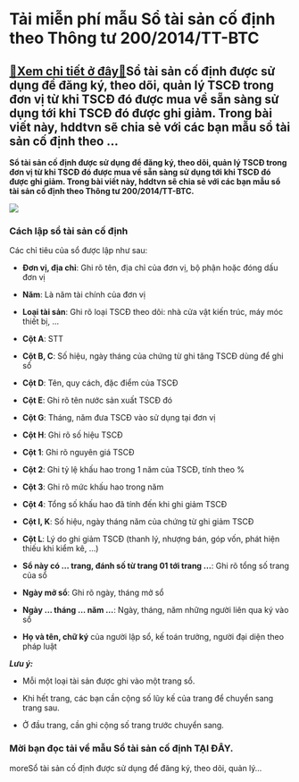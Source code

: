 Tải miễn phí mẫu Sổ tài sản cố định theo Thông tư 200/2014/TT-BTC
=================================================================

[:gift:Xem chi tiết ở đây:gift:](https://hddtvn.com/tai-mien-phi-mau-so-tai-san-co-dinh-theo-thong-tu-200-2014-tt-btc/)Sổ tài sản cố định được sử dụng để đăng ký, theo dõi, quản lý TSCĐ trong đơn vị từ khi TSCĐ đó được mua về sẵn sàng sử dụng tới khi TSCĐ đó được ghi giảm. Trong bài viết này, hddtvn sẽ chia sẻ với các bạn mẫu sổ tài sản cố định theo …
------------------------------------------------------------------------------------------------------------------------------------------------------------------------------------------------------------------------------------------

**Sổ tài sản cố định được sử dụng để đăng ký, theo dõi, quản lý TSCĐ trong đơn vị từ khi TSCĐ đó được mua về sẵn sàng sử dụng tới khi TSCĐ đó được ghi giảm. Trong bài viết này, hddtvn sẽ chia sẻ với các bạn mẫu sổ tài sản cố định theo Thông tư 200/2014/TT-BTC.**


![](https://hddtvn.com/wp-content/uploads/2021/01/hmqCULR.png)


### Cách lập sổ tài sản cố định


Các chỉ tiêu của sổ được lập như sau:




* **Đơn vị, địa chỉ**: Ghi rõ tên, địa chỉ của đơn vị, bộ phận hoặc đóng dấu đơn vị

* **Năm**: Là năm tài chính của đơn vị

* **Loại tài sản**: Ghi rõ loại TSCĐ theo dõi: nhà cửa vật kiến trúc, máy móc thiết bị, …

* **Cột A**: STT

* **Cột B, C**: Số hiệu, ngày tháng của chứng từ ghi tăng TSCĐ dùng để ghi sổ

* **Cột D**: Tên, quy cách, đặc điểm của TSCĐ

* **Cột E**: Ghi rõ tên nước sản xuất TSCĐ đó

* **Cột G**: Tháng, năm đưa TSCĐ vào sử dụng tại đơn vị

* **Cột H**: Ghi rõ số hiệu TSCĐ

* **Cột 1**: Ghi rõ nguyên giá TSCĐ

* **Cột 2**: Ghi tỷ lệ khấu hao trong 1 năm của TSCĐ, tính theo %

* **Cột 3**: Ghi rõ mức khấu hao trong năm

* **Cột 4**: Tổng số khấu hao đã tính đến khi ghi giảm TSCĐ

* **Cột I, K**: Số hiệu, ngày tháng năm của chứng từ ghi giảm TSCĐ

* **Cột L**: Lý do ghi giảm TSCĐ (thanh lý, nhượng bán, góp vốn, phát hiện thiếu khi kiểm kê, …)

* **Sổ này có … trang, đánh số từ trang 01 tới trang …**: Ghi rõ tổng số trang của sổ

* **Ngày mở sổ**: Ghi rõ ngày, tháng mở sổ

* **Ngày … tháng … năm …**: Ngày, tháng, năm những người liên qua ký vào sổ

* **Họ và tên, chữ ký** của người lập sổ, kế toán trưởng, người đại diện theo pháp luật



***Lưu ý:***




* Mỗi một loại tài sản được ghi vào một trang sổ.

* Khi hết trang, các bạn cần cộng số lũy kế của trang để chuyển sang trang sau.

* Ở đầu trang, cần ghi cộng số trang trước chuyển sang.



### Mời bạn đọc tải về mẫu Sổ tài sản cố định **TẠI ĐÂY**.


moreSổ tài sản cố định được sử dụng để đăng ký, theo dõi, quản lý…

